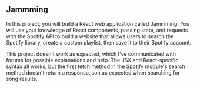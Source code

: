 ## Jammming

In this project, you will build a React web application called Jammming. You will use your knowledge of React components, passing state, and requests with the Spotify API to build a website that allows users to search the Spotify library, create a custom playlist, then save it to their Spotify account.

This project doesn't work as expected, which I've communicated with forums for possible explanations and help. The JSX and React-specific syntax all works, but the first fetch method in the Spotify module's search method doesn't return a response.json as expected when searching for song results. 



